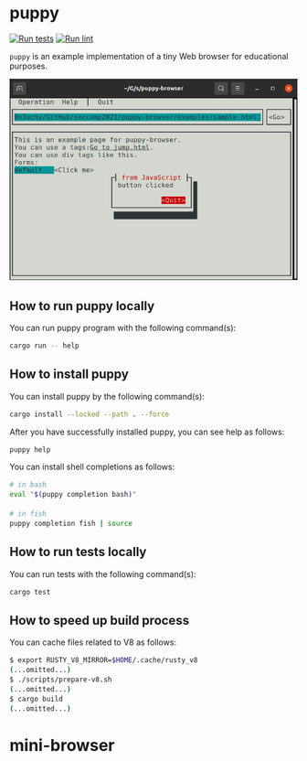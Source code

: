 # puppy

[![Run tests](https://github.com/lmt-swallow/puppy/actions/workflows/test.yml/badge.svg?branch=main)](https://github.com/lmt-swallow/puppy/actions/workflows/test.yml) [![Run lint](https://github.com/lmt-swallow/puppy/actions/workflows/lint.yml/badge.svg?branch=main)](https://github.com/lmt-swallow/puppy/actions/workflows/lint.yml)

`puppy` is an example implementation of a tiny Web browser for educational purposes.

![puppy-browser](./docs/images/puppy-browser.png)

## How to run puppy locally

You can run puppy program with the following command(s):

```sh
cargo run -- help
```

## How to install puppy

You can install puppy by the following command(s):

```sh
cargo install --locked --path . --force
```

After you have successfully installed puppy, you can see help as follows:

```sh
puppy help
```

You can install shell completions as follows:

```sh
# in bash
eval "$(puppy completion bash)"

# in fish
puppy completion fish | source
```

## How to run tests locally

You can run tests with the following command(s):

```sh
cargo test
```

## How to speed up build process

You can cache files related to V8 as follows:

```bash
$ export RUSTY_V8_MIRROR=$HOME/.cache/rusty_v8
(...omitted...)
$ ./scripts/prepare-v8.sh
(...omitted...)
$ cargo build
(...omitted...)
```
# mini-browser
